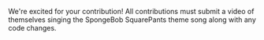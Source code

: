 We're excited for your contribution!
All contributions must submit a video of themselves singing the SpongeBob SquarePants theme song along with any code changes.
